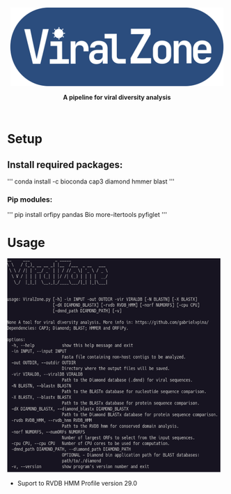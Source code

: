 <br>

<div align="center">

<img src="https://github.com/gabrielvpina/my_images/blob/main/vz_blueBG.png" width="490" height="180">
  
  <p align="center">
    <strong>A pipeline for viral diversity analysis</strong>
  </p>
</div>
<br>

# Setup
## Install required packages:
'''
conda install -c bioconda cap3 diamond hmmer blast
'''
### Pip modules:
'''
pip install orfipy pandas Bio more-itertools pyfiglet
'''

# Usage
<img src="https://github.com/gabrielvpina/my_images/blob/main/viralzone_usage.png" width="490" height="490">


* Suport to RVDB HMM Profile version 29.0
